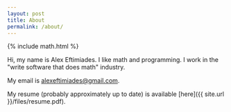```yaml
---
layout: post
title: About
permalink: /about/
---
```

{% include math.html %}

Hi, my name is Alex Eftimiades. I like math and programming. I work in the "write software that does math" industry.

My email is alexeftimiades@gmail.com.

My resume (probably approximately up to date) is available [here]({{ site.url }}/files/resume.pdf).
